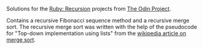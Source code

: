 Solutions for the [Ruby: Recursion](http://www.theodinproject.com/courses/ruby-programming/lessons/recursion?ref=lnav) projects from [The Odin Project](http://www.theodinproject.com/home).

Contains a recursive Fibonacci sequence method and a recursive merge sort.
The recursive merge sort was written with the help of the pseudocode for "Top-down implementation using lists" from the [wikipedia article on merge sort](https://en.wikipedia.org/wiki/Merge_sort).